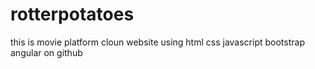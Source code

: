 # rotterpotatoes
this is movie platform cloun website using html css javascript bootstrap angular on github
